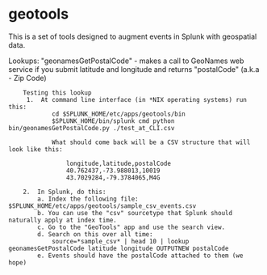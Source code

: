 geotools
========
This is a set of tools designed to augment events in Splunk with geospatial data.

Lookups:
	"geonamesGetPostalCode" - makes a call to GeoNames web service if you submit latitude and longitude and returns "postalCode" (a.k.a - Zip Code)

	 	Testing this lookup
	 	 1.  At command line interface (in *NIX operating systems) run this:
	 	 		cd $SPLUNK_HOME/etc/apps/geotools/bin
	 	 		$SPLUNK_HOME/bin/splunk cmd python bin/geonamesGetPostalCode.py ./test_at_CLI.csv

	 	 		What should come back will be a CSV structure that will look like this:

	 	 			longitude,latitude,postalCode
					40.762437,-73.988013,10019
					43.7029284,-79.3784065,M4G

		2.  In Splunk, do this:
			a. Index the following file: $SPLUNK_HOME/etc/apps/geotools/sample_csv_events.csv
			b. You can use the "csv" sourcetype that Splunk should naturally apply at index time.
			c. Go to the "GeoTools" app and use the search view.
			d. Search on this over all time:
				source=*sample_csv* | head 10 | lookup geonamesGetPostalCode latitude longitude OUTPUTNEW postalCode
			e. Events should have the postalCode attached to them (we hope)

